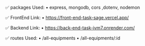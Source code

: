 ✅ packages Used:
    • express, mongodb, cors ,dotenv, nodemon 

✅ FrontEnd Link:
    • https://front-end-task-sage.vercel.app/ 

✅ Backend Link:
    • https://back-end-task-ivm7.onrender.com/ 

✅ routes Used:
    • /all-equipments
    • /all-equipments/:id 
